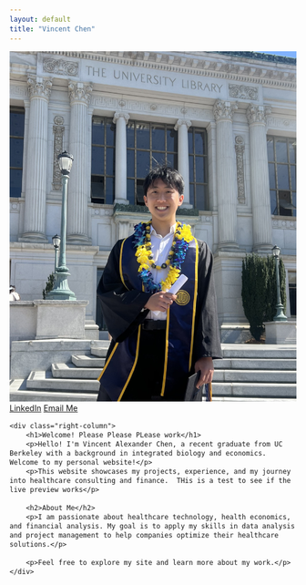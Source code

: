 ```yaml
---
layout: default
title: "Vincent Chen"
---
```


<div class="container">
    <div class="left-column">
        <!-- Profile Image -->
        <img src="/assets/images/profile.jpeg" alt="Vincent Alexander Chen" class="profile-img">
        <!-- Links Section -->
        <div class="links">
            <a href="https://www.linkedin.com/in/vincentchenberkeley" target="_blank" class="link">LinkedIn</a>
            <a href="mailto:vinnychen@berkeley.edu" class="link">Email Me</a>
        </div>
    </div>
    
    <div class="right-column">
        <h1>Welcome! Please Please PLease work</h1>
        <p>Hello! I'm Vincent Alexander Chen, a recent graduate from UC Berkeley with a background in integrated biology and economics. Welcome to my personal website!</p>
        <p>This website showcases my projects, experience, and my journey into healthcare consulting and finance.  THis is a test to see if the live preview works</p>
        
        <h2>About Me</h2>
        <p>I am passionate about healthcare technology, health economics, and financial analysis. My goal is to apply my skills in data analysis and project management to help companies optimize their healthcare solutions.</p>
        
        <p>Feel free to explore my site and learn more about my work.</p>
    </div>
</div>

